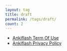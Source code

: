 ```yaml
---
layout: tag
title: draft
permalink: /tags/draft/
count: 2
---
```


- [Ankiflash Term Of Use](https://longly.info/2024/07/30/AnkiFlash-Term-of-Use.html)
- [Ankiflash Privacy Policy](https://longly.info/2023/09/04/AnkiFlash-Privacy-Policy.html)
